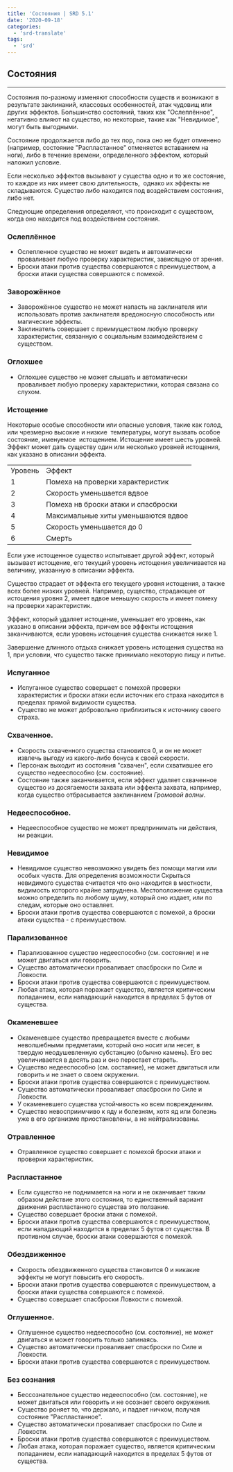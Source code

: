 ```yaml
---
title: 'Состояния | SRD 5.1'
date: '2020-09-18'
categories:
  - 'srd-translate'
tags:
  - 'srd'
---
```


## Состояния

---

Состояния по-разному изменяют способности существ и возникают в результате заклинаний, классовых особенностей, атак чудовищ или других эффектов. Большинство состояний, таких как "Ослеплённое", негативно влияют на существо, но некоторые, такие как "Невидимое", могут быть выгодными.

Состояние продолжается либо до тех пор, пока оно не будет отменено (например, состояние "Распластанное" отменяется вставанием на ноги), либо в течение времени, определенного эффектом, который наложил условие.

Если несколько эффектов вызывают у существа одно и то же состояние, то каждое из них имеет свою длительность,  однако их эффекты не складываются. Существо либо находится под воздействием состояния, либо нет.

Следующие определения определяют, что происходит с существом, когда оно находится под воздействием состояния.

### Ослеплённое

- Ослепленное существо не может видеть и автоматически проваливает любую проверку характеристик, зависящую от зрения.
- Броски атаки против существа совершаются с преимуществом, а броски атаки существа совершаются с помехой.

### Заворожённое

- Заворожённое существо не может напасть на заклинателя или использовать против заклинателя вредоносную способность или магические эффекты.
- Заклинатель совершает с преимуществом любую проверку характеристик, связанную с социальным взаимодействием с существом.

### Оглохшее

- Оглохшее существо не может слышать и автоматически проваливает любую проверку характеристики, которая связана со слухом.

### Истощение

Некоторые особые способности или опасные условия, такие как голод, или чрезмерно высокие и низкие  температуры, могут вызвать особое состояние, именуемое  истощением. Истощение имеет шесть уровней. Эффект может дать существу один или несколько уровней истощения, как указано в описании эффекта.

<table><tbody><tr><td>Уровень</td><td>Эффект</td></tr><tr><td>1</td><td>Помеха на проверки характеристик</td></tr><tr><td>2</td><td>Скорость уменьшается вдвое</td></tr><tr><td>3</td><td>Помеха нв броски атаки и спасброски</td></tr><tr><td>4</td><td>Максимальные хиты уменьшаются вдвое</td></tr><tr><td>5</td><td>Скорость уменьшается до 0</td></tr><tr><td>6</td><td>Смерть</td></tr></tbody></table>

Если уже истощенное существо испытывает другой эффект, который вызывает истощение, его текущий уровень истощения увеличивается на величину, указанную в описании эффекта.

Существо страдает от эффекта его текущего уровня истощения, а также всех более низких уровней. Например, существо, страдающее от истощения уровня 2, имеет вдвое меньшую скорость и имеет помеху на проверки характеристик.

Эффект, который удаляет истощение, уменьшает его уровень, как указано в описании эффекта, причем все эффекты истощения заканчиваются, если уровень истощения существа снижается ниже 1.

Завершение длинного отдыха снижает уровень истощения существа на 1, при условии, что существо также принимало некоторую пищу и питье.

### Испуганное

- Испуганное существо совершает с помехой проверки характеристик и броски атаки если источник его страха находится в пределах прямой видимости существа.
- Существо не может добровольно приблизиться к источнику своего страха.

### Схваченное.

- Скорость схваченного существа становится 0, и он не может извлечь выгоду из какого-либо бонуса к своей скорости.
- Персонаж выходит из состояния "схвачен", если схватившее его существо недееспособно (см. состояние).
- Состояние также заканчивается, если эффект удаляет схваченное существо из досягаемости захвата или эффекта захвата, например, когда существо отбрасывается заклинанием _Громовой волны_.

### Недееспособное.

- Недееспособное существо не может предпринимать ни действия, ни реакции.

### Невидимое

- Невидимое существо невозможно увидеть без помощи магии или особых чувств. Для определения возможности Скрыться невидимого существа считается что оно находится в местности, видимость которого крайне затруднена. Местоположение существа можно определить по любому шуму, который оно издает, или по следам, которые оно оставляет.
- Броски атаки против существа совершаются с помехой, а броски атаки существа - с преимуществом.

### Парализованное

- Парализованное существо недееспособно (см. состояние) и не может двигаться или говорить.
- Существо автоматически проваливает спасброски по Силе и Ловкости.
- Броски атаки против существа совершаются с преимуществом.
- Любая атака, которая поражает существо, является критическим попаданием, если нападающий находится в пределах 5 футов от существа.

### Окаменевшее

- Окаменевшее существо превращается вместе с любыми неволшебными предметами, который оно носит или несет, в твердую неодушевленную субстанцию (обычно камень). Его вес увеличивается в десять раз и оно перестает стареть.
- Существо недееспособно (см. состаяние), не может двигаться или говорить и не знает о своем окружении.
- Броски атаки против существа совершаются с преимуществом.
- Существо автоматически проваливает спасброски по Силе и Ловкости.
- У окаменевшего существа устойчивость ко всем повреждениям.
- Существо невосприимчиво к яду и болезням, хотя яд или болезнь уже в его организме приостановлены, а не нейтрализованы.

### Отравленное

- Отравленное существо совершает с помехой броски атаки и проверки характеристик.

### Распластанное

- Если существо не поднимается на ноги и не оканчивает таким образом действие этого состояния, то единственный вариант движения распластанного существа это ползание.
- Существо совершает броски атаки с помехой.
- Броски атаки против существа совершаются с преимуществом, если нападающий находится в пределах 5 футов от существа. В противном случае, броски атаки совершаются с помехой.

### Обездвиженное

- Скорость обездвиженного существа становится 0 и никакие эффекты не могут повысить его скорость.
- Броски атаки против существа совершаются с преимуществом, а броски атаки существа совершаются с помехой.
- Существо совершает спасброски Ловкости с помехой.

### Оглушенное.

- Оглушенное существо недееспособно (см. состояние), не может двигаться и может говорить только запинаясь.
- Существо автоматически проваливает спасброски по Силе и Ловкости.
- Броски атаки против существа совершаются с преимуществом.

### Без сознания

- Бессознательное существо недееспособно (см. состояние), не может двигаться или говорить и не осознает своего окружения.
- Существо роняет то, что держало, и падает ничком, получая состояние "Распластанное".
- Существо автоматически проваливает спасброски по Силе и Ловкости.
- Броски атаки против существа совершаются с преимуществом.
- Любая атака, которая поражает существо, является критическим попаданием, если нападающий находится в пределах 5 футов от существа.
